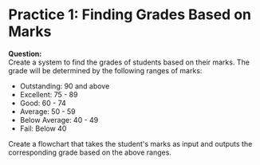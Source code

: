 # Practice 1: Finding Grades Based on Marks

**Question:**  
Create a system to find the grades of students based on their marks. The grade will be determined by the following ranges of marks:

- Outstanding: 90 and above
- Excellent: 75 - 89
- Good: 60 - 74
- Average: 50 - 59
- Below Average: 40 - 49
- Fail: Below 40

Create a flowchart that takes the student's marks as input and outputs the corresponding grade based on the above ranges.